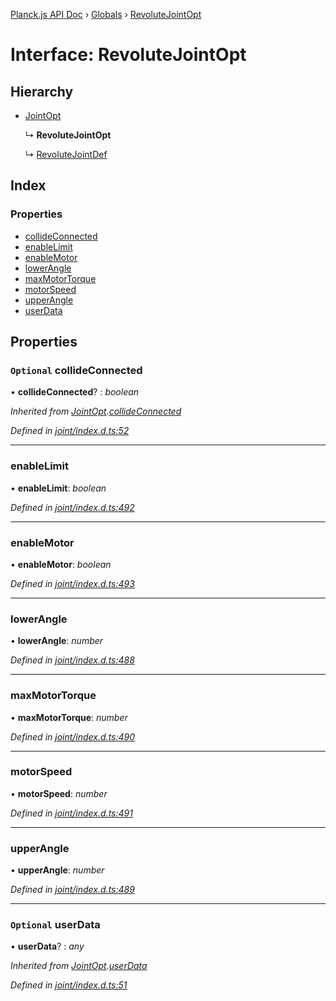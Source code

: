 [Planck.js API Doc](../README.md) › [Globals](../globals.md) › [RevoluteJointOpt](revolutejointopt.md)

# Interface: RevoluteJointOpt

## Hierarchy

* [JointOpt](jointopt.md)

  ↳ **RevoluteJointOpt**

  ↳ [RevoluteJointDef](revolutejointdef.md)

## Index

### Properties

* [collideConnected](revolutejointopt.md#optional-collideconnected)
* [enableLimit](revolutejointopt.md#enablelimit)
* [enableMotor](revolutejointopt.md#enablemotor)
* [lowerAngle](revolutejointopt.md#lowerangle)
* [maxMotorTorque](revolutejointopt.md#maxmotortorque)
* [motorSpeed](revolutejointopt.md#motorspeed)
* [upperAngle](revolutejointopt.md#upperangle)
* [userData](revolutejointopt.md#optional-userdata)

## Properties

### `Optional` collideConnected

• **collideConnected**? : *boolean*

*Inherited from [JointOpt](jointopt.md).[collideConnected](jointopt.md#optional-collideconnected)*

*Defined in [joint/index.d.ts:52](https://github.com/shakiba/planck.js/blob/9a1fbe4/lib/joint/index.d.ts#L52)*

___

###  enableLimit

• **enableLimit**: *boolean*

*Defined in [joint/index.d.ts:492](https://github.com/shakiba/planck.js/blob/9a1fbe4/lib/joint/index.d.ts#L492)*

___

###  enableMotor

• **enableMotor**: *boolean*

*Defined in [joint/index.d.ts:493](https://github.com/shakiba/planck.js/blob/9a1fbe4/lib/joint/index.d.ts#L493)*

___

###  lowerAngle

• **lowerAngle**: *number*

*Defined in [joint/index.d.ts:488](https://github.com/shakiba/planck.js/blob/9a1fbe4/lib/joint/index.d.ts#L488)*

___

###  maxMotorTorque

• **maxMotorTorque**: *number*

*Defined in [joint/index.d.ts:490](https://github.com/shakiba/planck.js/blob/9a1fbe4/lib/joint/index.d.ts#L490)*

___

###  motorSpeed

• **motorSpeed**: *number*

*Defined in [joint/index.d.ts:491](https://github.com/shakiba/planck.js/blob/9a1fbe4/lib/joint/index.d.ts#L491)*

___

###  upperAngle

• **upperAngle**: *number*

*Defined in [joint/index.d.ts:489](https://github.com/shakiba/planck.js/blob/9a1fbe4/lib/joint/index.d.ts#L489)*

___

### `Optional` userData

• **userData**? : *any*

*Inherited from [JointOpt](jointopt.md).[userData](jointopt.md#optional-userdata)*

*Defined in [joint/index.d.ts:51](https://github.com/shakiba/planck.js/blob/9a1fbe4/lib/joint/index.d.ts#L51)*
